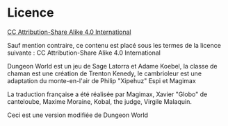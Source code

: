 # Licence

[CC Attribution-Share Alike 4.0 International](https://creativecommons.org/licenses/by-sa/4.0/)

Sauf mention contraire, ce contenu est placé sous les termes de la licence suivante : CC Attribution-Share Alike 4.0 International

Dungeon World est un jeu de Sage Latorra et Adame Koebel, la classe de chaman est une création de Trenton Kenedy, le cambrioleur est une adaptation du monte-en-l'air de Philip "Xipehuz" Espi et Magimax


La traduction française a été réalisée par Magimax, Xavier "Globo" de canteloube, Maxime Moraine, Kobal, the judge, Virgile Malaquin.

Ceci est une version modifiée de Dungeon World
